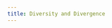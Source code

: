 ```yaml
---
title: Diversity and Divergence
---
```


<observableNotebook notebookSource="@spond/current-state-of-sars-cov-2-evolution"/>

